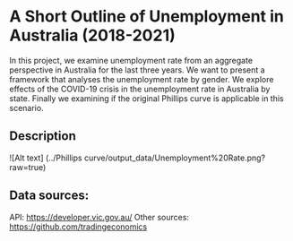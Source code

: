 # A Short Outline of Unemployment in Australia (2018-2021)

In this project, we examine unemployment rate from an aggregate perspective in Australia for the last three years. We want to present a framework that analyses the unemployment rate by gender. We explore effects of the COVID-19 crisis in the unemployment rate in Australia by state. Finally we examining if the original Phillips curve is applicable in this scenario.

## Description
![Alt text] (../Phillips curve/output_data/Unemployment%20Rate.png?raw=true)

 ## Data sources:
API: https://developer.vic.gov.au/
Other sources: https://github.com/tradingeconomics
